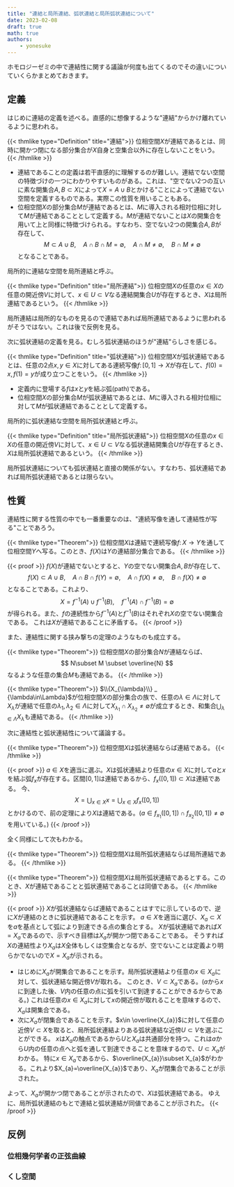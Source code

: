```yaml
---
title: "連結と局所連結、弧状連結と局所弧状連結について"
date: 2023-02-08
draft: true
math: true
authors:
    - yonesuke
---
```


ホモロジーゼミの中で連結性に関する議論が何度も出てくるのでその違いについていくらかまとめておきます。

<!-- more -->

## 定義

はじめに連結の定義を述べる。直感的に想像するような"連結"からかけ離れているように思われる。

{{< thmlike type="Definition" title="連結">}}
位相空間$X$が連結であるとは、同時に開かつ閉になる部分集合が$X$自身と空集合以外に存在しないことをいう。
{{< /thmlike >}}

- 連結であることの定義は若干直感的に理解するのが難しい。連結でない空間の特徴づけの一つにわかりやすいものがある。これは、"空でない2つの互いに素な開集合$A,B\subset X$によって$X=A\cup B$とかける"ことによって連結でない空間を定義するものである。実際この性質を用いることもある。
- 位相空間$X$の部分集合$M$が連結であるとは、$M$に導入される相対位相に対して$M$が連結であることとして定義する。$M$が連結でないことは$X$の開集合を用いて上と同様に特徴づけられる。すなわち、空でない2つの開集合$A,B$が存在して、
$$
M\subset A\cup B, \quad A\cap B\cap M=\emptyset, \quad A\cap M\neq\emptyset, \quad B\cap M\neq\emptyset
$$
となることである。

局所的に連結な空間を局所連結と呼ぶ。

{{< thmlike type="Definition" title="局所連結">}}
位相空間$X$の任意の$x\in X$の任意の開近傍$V$に対して、$x\in U\subset V$なる連結開集合$U$が存在するとき、$X$は局所連結であるという。
{{< /thmlike >}}

局所連結は局所的なものを見るので連結であれば局所連結であるように思われるがそうではない。これは後で反例を見る。

次に弧状連結の定義を見る。むしろ弧状連結のほうが"連結"らしさを感じる。

{{< thmlike type="Definition" title="弧状連結">}}
位相空間$X$が弧状連結であるとは、任意の2点$x,y\in X$に対してある連続写像$f\colon [0,1]\to X$が存在して、$f(0)=x,f(1)=y$が成り立つことをいう。
{{< /thmlike >}}

- 定義内に登場する$f$は$x$と$y$を結ぶ弧(path)である。
- 位相空間$X$の部分集合$M$が弧状連結であるとは、$M$に導入される相対位相に対して$M$が弧状連結であることとして定義する。

局所的に弧状連結な空間を局所弧状連結と呼ぶ。

{{< thmlike type="Definition" title="局所弧状連結">}}
位相空間$X$の任意の$x\in X$の任意の開近傍$V$に対して、$x\in U\subset V$なる弧状連結開集合$U$が存在するとき、$X$は局所弧状連結であるという。
{{< /thmlike >}}

局所弧状連結についても弧状連結と直接の関係がない。すなわち、弧状連結であれば局所弧状連結であるとは限らない。

## 性質

連結性に関する性質の中でも一番重要なのは、"連続写像を通して連結性が写る"ことであろう。

{{< thmlike type="Theorem">}}
位相空間$X$は連結で連続写像$f\colon X\to Y$を通して位相空間$Y$へ写る。このとき、$f(X)$は$Y$の連結部分集合である。
{{< /thmlike >}}

{{< proof >}}
$f(X)$が連結でないとすると、$Y$の空でない開集合$A,B$が存在して、
$$
f(X)\subset A\cup B, \quad A\cap B\cap f(Y) = \emptyset, \quad A\cap f(X)\neq\emptyset, \quad B\cap f(X)\neq\emptyset
$$
となることである。これより、
$$
X = f^{-1}(A) \cup f^{-1}(B), \quad f^{-1}(A)\cap f^{-1}(B) = \emptyset
$$
が得られる。また、$f$の連続性から$f^{-1}(A)$と$f^{-1}(B)$はそれぞれ$X$の空でない開集合である。
これは$X$が連結であることに矛盾する。
{{< /proof >}}

また、連結性に関する挟み撃ちの定理のようなものも成立する。

{{< thmlike type="Theorem">}}
位相空間$X$の部分集合$N$が連結ならば、
$$
N\subset M \subset \overline{N}
$$
なるような任意の集合$M$も連結である。
{{< /thmlike >}}

{{< thmlike type="Theorem">}}
$\\{X_{\lambda}\\} _ {\lambda\in\Lambda}$が位相空間$X$の部分集合の族で、任意の$\lambda\in\Lambda$に対して$X_{\lambda}$が連結で任意の$\lambda _ {1}, \lambda _ {2} \in \Lambda$に対して$X _ {\lambda _ {1}}\cap X _ {\lambda _ {2}}\ne \emptyset$が成立するとき、和集合$\bigcup_{\lambda \in \Lambda} X_{\lambda}$も連結である。
{{< /thmlike >}}

次に連結性と弧状連結性について議論する。

{{< thmlike type="Theorem">}}
位相空間$X$は弧状連結ならば連結である。
{{< /thmlike >}}

{{< proof >}}
$a\in X$を適当に選ぶ。$X$は弧状連結より任意の$x\in X$に対して$a$と$x$を結ぶ弧$f_{x}$が存在する。区間$[0,1]$は連結であるから、$f_{x}([0,1])\subset X$は連結である。
今、
$$
X=\bigcup_{x\in X} x = \bigcup_{x\in X} f_{x}([0,1])
$$
とかけるので、前の定理により$X$は連結である。($a\in f_{x_{1}}([0,1]) \cap f_{x_{2}}([0,1])\ne\emptyset$を用いている。)
{{< /proof >}}

全く同様にして次もわかる。

{{< thmlike type="Theorem">}}
位相空間$X$は局所弧状連結ならば局所連結である。
{{< /thmlike >}}

{{< thmlike type="Theorem">}}
位相空間$X$は局所弧状連結であるとする。このとき、$X$が連結であることと弧状連結であることは同値である。
{{< /thmlike >}}

{{< proof >}}
$X$が弧状連結ならば連結であることはすでに示しているので、逆に$X$が連結のときに弧状連結であることを示す。
$a\in X$を適当に選び、$X_{a}\subset X$を$a$を基点として弧により到達できる点の集合とする。
$X$が弧状連結であれば$X=X_{a}$であるので、示すべき目標は$X_{a}$が開かつ閉であることである。
そうすれば$X$の連結性より$X_{a}$は$X$全体もしくは空集合となるが、空でないことは定義より明らかでないので$X=X_{a}$が示される。

- はじめに$X_{a}$が開集合であることを示す。局所弧状連結より任意の$x\in X_{a}$に対して、弧状連結な開近傍$V$が取れる。
このとき、$V\subset X_{a}$である。($a$から$x$に到達した後、$V$内の任意の点に弧を引いて到達することができるからである。)
これは任意の$x\in X_{a}$に対して$x$の開近傍が取れることを意味するので、$X_{a}$は開集合である。
- 次に$X_{a}$が閉集合であることを示す。$x\in \overline{X_{a}}$に対して任意の近傍$V\subset X$を取ると、局所弧状連結よりある弧状連結な近傍$U\subset V$を選ぶことができる。
$x$は$X_{a}$の触点であるから$U$と$X_{a}$は共通部分を持つ。これは$a$から$U$内の任意の点へと弧を通して到達できることを意味するので、$U\subset X_{a}$がわかる。
特に$x\in X_{a}$であるから、$\overline{X_{a}}\subset X_{a}$がわかる。これより$X_{a}=\overline{X_{a}}$であり、$X_{a}$が閉集合であることが示された。

よって、$X_{a}$が開かつ閉であることが示されたので、$X$は弧状連結である。
ゆえに、局所弧状連結のもとで連結と弧状連結が同値であることが示された。
{{< /proof >}}


## 反例

### 位相幾何学者の正弦曲線

### くし空間